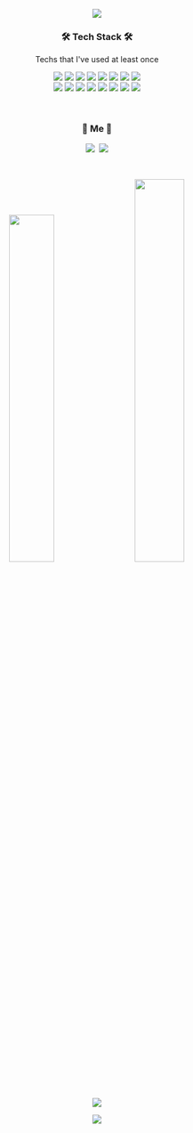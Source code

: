 <!--
**kwaksj329/kwaksj329** is a ✨ _special_ ✨ repository because its `README.md` (this file) appears on your GitHub profile.

Here are some ideas to get you started:

- 🔭 I’m currently working on ...
- 🌱 I’m currently learning ...
- 👯 I’m looking to collaborate on ...
- 🤔 I’m looking for help with ...
- 💬 Ask me about ...
- 📫 How to reach me: ...
- 😄 Pronouns: ...
- ⚡ Fun fact: ...

<img src="https://github-readme-stats.vercel.app/api?username=kwaksj329&show_icons=true&theme=buefy"/>
-->
<p align="center">
  <img src="https://capsule-render.vercel.app/api?type=waving&color=timeGradient&height=200&section=header&text=SujongKwak&fontSize=50&animation=fadeIn&fontAlignY=40">
</p>

<h3 align="center">🛠 Tech Stack 🛠</h3>

<p align="center"> Techs that I've used at least once </p>

<p align="center">
  <img src="https://img.shields.io/badge/raspberrypi-A22846?style=flat-square&logo=RaspberryPi&logoColor=white"/>
  <img src="https://img.shields.io/badge/apache-D22128?style=flat-square&logo=apache&logoColor=white">
  <img src="https://img.shields.io/badge/PyTorch-EE4C2C?style=flat-square&logo=PyTorch&logoColor=white"/>
  <img src ="https://img.shields.io/badge/HTML5-E34F26?style=flat-square&logo=HTML5&logoColor=white"/>
  <img src="https://img.shields.io/badge/TensorFlow-FF6F00?style=flat-square&logo=TensorFlow&logoColor=white"/>
  <img src="https://img.shields.io/badge/Javascript-ffb13b?style=flat-square&logo=javascript&logoColor=white"/>
  <img src="https://img.shields.io/badge/linux-FCC624?style=flat-square&logo=linux&logoColor=black">
  <img src="https://img.shields.io/badge/Mysql-FCC624?style=flat-square&logo=MySql&logoColor=white"/>
  <br>
  <img src="https://img.shields.io/badge/AndroidStudio-3DDC84?style=flat-square&logo=AndroidStudio&logoColor=white"/>
  <img src="https://img.shields.io/badge/construct3-00FFDA?style=flat-square&logo=construct3&logoColor=black"/>
  <img src="https://img.shields.io/badge/Java-007396?style=flat-square&logo=Java&logoColor=white"/>
  <img src="https://img.shields.io/badge/Wireshark-1679A7?style=flat-square&logo=Wireshark&logoColor=white"/>
  <img src ="https://img.shields.io/badge/CSS-1572B6?style=flat-square&logo=CSS3&logoColor=white"/>
  <img src="https://img.shields.io/badge/Python-3766AB?style=flat-square&logo=Python&logoColor=white"/>
  <img src="https://img.shields.io/badge/C++-00599C?style=flat-square&logo=C%2B%2B&logoColor=white"/>
  <img src="https://img.shields.io/badge/C-A8B9CC?style=flat-square&logo=C&logoColor=white"/>

</p>

<br>

<h3 align="center"> 🧸 Me 🧸 </h3>
<p align="center">
  <a href="https://www.instagram.com/xoxristine/"><img src="https://img.shields.io/badge/Instagram-E4405F?style=flat-square&logo=Instagram&logoColor=white&link=https://www.instagram.com/xoxristine/"/></a>&nbsp
  <a href="mailto:kwaksj329@gmail.com"><img src="https://img.shields.io/badge/Gmail-d14836?style=flat-square&logo=Gmail&logoColor=white&link=kwaksj329@gmial.com"/></a>
</p>
<br>

<p align="center">
<a href="https://solved.ac/kwaksj329"><img src="http://mazassumnida.wtf/api/v2/generate_badge?boj=kwaksj329" width="40%"></a>&nbsp;&nbsp;&nbsp;&nbsp;&nbsp;
<a href="https://github.com/anuraghazra/github-readme-stats"><img src="https://github-readme-stats.vercel.app/api/top-langs/?username=kwaksj329&layout=compact" width="42%"></a>
</p>

<p align="center">
  <a href="https://hits.seeyoufarm.com"><img src="https://hits.seeyoufarm.com/api/count/incr/badge.svg?url=https%3A%2F%2Fgithub.com%2Fkwaksj329%2Fhit-counter&count_bg=%23FF3C80DE&title_bg=%23555555&icon=github.svg&icon_color=%23E7E7E7&title=hits&edge_flat=true"/></a>
</p>

<p align="center">
  <img src="https://capsule-render.vercel.app/api?type=waving&color=timeGradient&height=200&section=footer">
</p>

